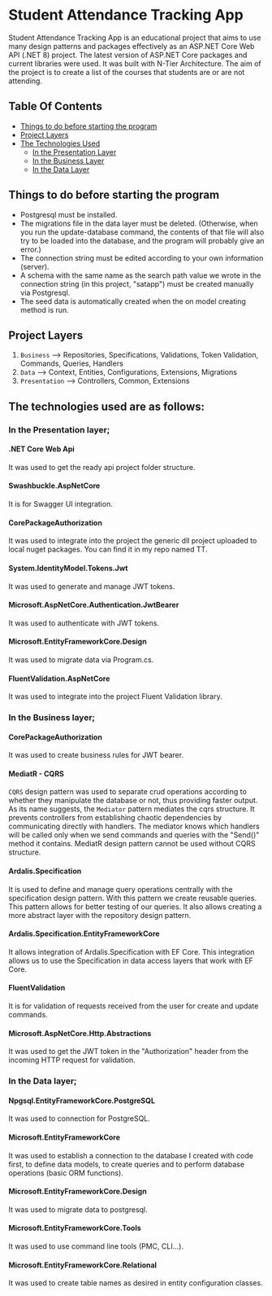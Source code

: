 # Student Attendance Tracking App

Student Attendance Tracking App is an educational project that aims to use many design patterns and packages effectively as an ASP.NET Core Web API (.NET 8) project. The latest version of ASP.NET Core packages and current libraries were used. It was built with N-Tier Architecture. The aim of the project is to create a list of the courses that students are or are not attending.

## Table Of Contents
- [Things to do before starting the program](https://github.com/tugcetorunn/StudentAttendanceTrackingApp/tree/master?tab=readme-ov-file#things-to-do-before-starting-the-program)
- [Project Layers](https://github.com/tugcetorunn/StudentAttendanceTrackingApp/tree/master?tab=readme-ov-file#project-layers)
- [The Technologies Used](https://github.com/tugcetorunn/StudentAttendanceTrackingApp/tree/master?tab=readme-ov-file#the-technologies-used-are-as-follows)
  - [In the Presentation Layer](https://github.com/tugcetorunn/StudentAttendanceTrackingApp/tree/master?tab=readme-ov-file#in-the-presentation-layer)
  - [In the Business Layer](https://github.com/tugcetorunn/StudentAttendanceTrackingApp/tree/master?tab=readme-ov-file#in-the-business-layer)
  - [In the Data Layer](https://github.com/tugcetorunn/StudentAttendanceTrackingApp/tree/master?tab=readme-ov-file#in-the-data-layer)

## Things to do before starting the program
- Postgresql must be installed.
- The migrations file in the data layer must be deleted. (Otherwise, when you run the update-database command, the contents of that file will also try to be loaded into the database, and the program will probably give an error.)
- The connection string must be edited according to your own information (server).
- A schema with the same name as the search path value we wrote in the connection string (in this project, "satapp") must be created manually via Postgresql.
- The seed data is automatically created when the on model creating method is run.

## Project Layers

1) `Business` --> Repositories, Specifications, Validations, Token Validation, Commands, Queries, Handlers
2) `Data` --> Context, Entities, Configurations, Extensions, Migrations
3) `Presentation` --> Controllers, Common, Extensions

## The technologies used are as follows:
### In the Presentation layer;
#### .NET Core Web Api
It was used to get the ready api project folder structure.
#### Swashbuckle.AspNetCore
It is for Swagger UI integration.
#### CorePackageAuthorization 
It was used to integrate into the project the generic dll project uploaded to local nuget packages. You can find it in my repo named TT.
#### System.IdentityModel.Tokens.Jwt 
It was used to generate and manage JWT tokens.
#### Microsoft.AspNetCore.Authentication.JwtBearer
It was used to authenticate with JWT tokens.
#### Microsoft.EntityFrameworkCore.Design
It was used to migrate data via Program.cs.
#### FluentValidation.AspNetCore
It was used to integrate into the project Fluent Validation library.
### In the Business layer;
#### CorePackageAuthorization
It was used to create business rules for JWT bearer.
#### MediatR - CQRS
`CQRS` design pattern was used to separate crud operations according to whether they manipulate the database or not, thus providing faster output. As its name suggests, the `Mediator` pattern mediates the cqrs structure. It prevents controllers from establishing chaotic dependencies by communicating directly with handlers. The mediator knows which handlers will be called only when we send commands and queries with the "Send()" method it contains. MediatR design pattern cannot be used without CQRS structure.
#### Ardalis.Specification
It is used to define and manage query operations centrally with the specification design pattern. With this pattern we create reusable queries. This pattern allows for better testing of our queries. It also allows creating a more abstract layer with the repository design pattern.
#### Ardalis.Specification.EntityFrameworkCore
It allows integration of Ardalis.Specification with EF Core. This integration allows us to use the Specification in data access layers that work with EF Core.
#### FluentValidation
It is for validation of requests received from the user for create and update commands.
#### Microsoft.AspNetCore.Http.Abstractions
It was used to get the JWT token in the "Authorization" header from the incoming HTTP request for validation.
### In the Data layer;
#### Npgsql.EntityFrameworkCore.PostgreSQL
It was used to connection for PostgreSQL.
#### Microsoft.EntityFrameworkCore
It was used to establish a connection to the database I created with code first, to define data models, to create queries and to perform database operations (basic ORM functions).
#### Microsoft.EntityFrameworkCore.Design
It was used to migrate data to postgresql.
#### Microsoft.EntityFrameworkCore.Tools
It was used to use command line tools (PMC, CLI...).
#### Microsoft.EntityFrameworkCore.Relational
It was used to create table names as desired in entity configuration classes.

